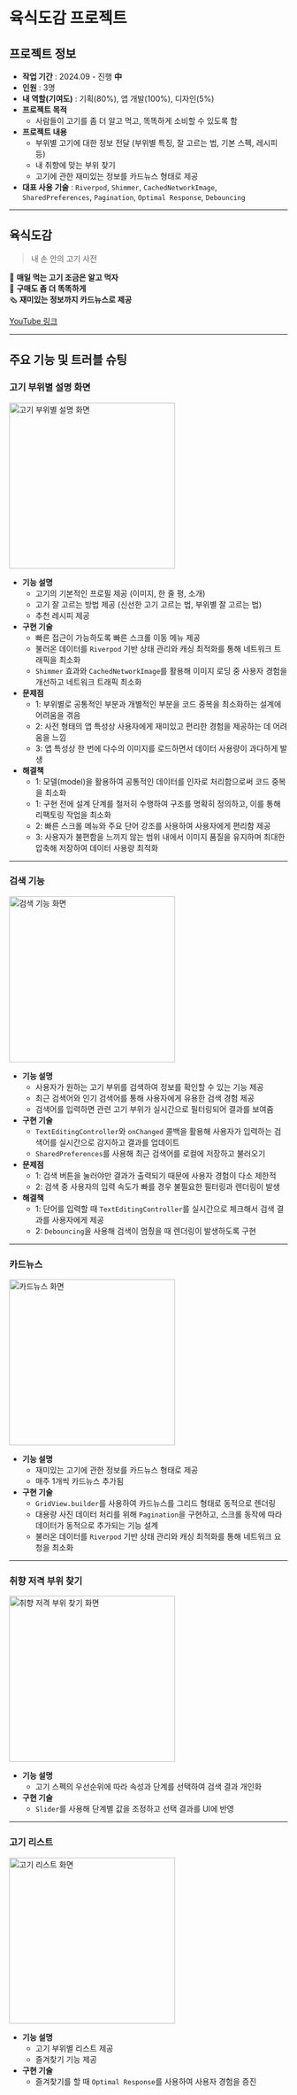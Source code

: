 # 육식도감 프로젝트

## 프로젝트 정보

- **작업 기간** : 2024.09 - 진행 **中**
- **인원** : 3명
- **내 역할(기여도)** : 기획(80%), 앱 개발(100%), 디자인(5%)
- **프로젝트 목적**
  - 사람들이 고기를 좀 더 알고 먹고, 똑똑하게 소비할 수 있도록 함
- **프로젝트 내용**
  - 부위별 고기에 대한 정보 전달 (부위별 특징, 잘 고르는 법, 기본 스펙, 레시피 등)
  - 내 취향에 맞는 부위 찾기
  - 고기에 관한 재미있는 정보를 카드뉴스 형태로 제공
- **대표 사용 기술** : `Riverpod`, `Shimmer`, `CachedNetworkImage`, `SharedPreferences`, `Pagination`, `Optimal Response`, `Debouncing`

---

## 육식도감

> 내 손 안의 고기 사전  

🥩 **매일 먹는 고기 조금은 알고 먹자**  
🛒 **구매도 좀 더 똑똑하게**  
🗞️ **재미있는 정보까지 카드뉴스로 제공**  

[YouTube 링크](https://www.youtube.com/shorts/XmoS10DLQao)

---

## 주요 기능 및 트러블 슈팅

### 고기 부위별 설명 화면

<img src="https://firebasestorage.googleapis.com/v0/b/meat-dictionary.appspot.com/o/git-image%2Fmeat-dictionary%2F1.png?alt=media&token=9f1a7976-8727-42a6-be53-1331633531e8" alt="고기 부위별 설명 화면" width="300"/>

- **기능 설명**
  - 고기의 기본적인 프로필 제공 (이미지, 한 줄 평, 소개)
  - 고기 잘 고르는 방법 제공 (신선한 고기 고르는 법, 부위별 잘 고르는 법)
  - 추천 레시피 제공
- **구현 기술**
  - 빠른 접근이 가능하도록 빠른 스크롤 이동 메뉴 제공
  - 불러온 데이터를 `Riverpod` 기반 상태 관리와 캐싱 최적화를 통해 네트워크 트래픽을 최소화
  - `Shimmer` 효과와 `CachedNetworkImage`를 활용해 이미지 로딩 중 사용자 경험을 개선하고 네트워크 트래픽 최소화
- **문제점**
  - 1: 부위별로 공통적인 부분과 개별적인 부분을 코드 중복을 최소화하는 설계에 어려움을 겪음  
  - 2: 사전 형태의 앱 특성상 사용자에게 재미있고 편리한 경험을 제공하는 데 어려움을 느낌  
  - 3: 앱 특성상 한 번에 다수의 이미지를 로드하면서 데이터 사용량이 과다하게 발생
- **해결책**
  - 1: 모델(model)을 활용하여 공통적인 데이터를 인자로 처리함으로써 코드 중복을 최소화  
  - 1: 구현 전에 설계 단계를 철저히 수행하여 구조를 명확히 정의하고, 이를 통해 리팩토링 작업을 최소화  
  - 2: 빠른 스크롤 메뉴와 주요 단어 강조를 사용하여 사용자에게 편리함 제공  
  - 3: 사용자가 불편함을 느끼지 않는 범위 내에서 이미지 품질을 유지하며 최대한 압축해 저장하여 데이터 사용량 최적화  

---

### 검색 기능

<img src="https://firebasestorage.googleapis.com/v0/b/meat-dictionary.appspot.com/o/git-image%2Fmeat-dictionary%2F2.png?alt=media&token=ca3566aa-0238-4d60-93ec-09f80897424d" alt="검색 기능 화면" width="300"/>

- **기능 설명**
  - 사용자가 원하는 고기 부위를 검색하여 정보를 확인할 수 있는 기능 제공
  - 최근 검색어와 인기 검색어를 통해 사용자에게 유용한 검색 경험 제공
  - 검색어를 입력하면 관련 고기 부위가 실시간으로 필터링되어 결과를 보여줌
- **구현 기술**
  - `TextEditingController`와 `onChanged` 콜백을 활용해 사용자가 입력하는 검색어를 실시간으로 감지하고 결과를 업데이트
  - `SharedPreferences`를 사용해 최근 검색어를 로컬에 저장하고 불러오기
- **문제점**
  - 1: 검색 버튼을 눌러야만 결과가 출력되기 때문에 사용자 경험이 다소 제한적  
  - 2: 검색 중 사용자의 입력 속도가 빠를 경우 불필요한 필터링과 렌더링이 발생
- **해결책**
  - 1: 단어를 입력할 때 `TextEditingController`를 실시간으로 체크해서 검색 결과를 사용자에게 제공  
  - 2: `Debouncing`을 사용해 검색이 멈췄을 때 렌더링이 발생하도록 구현  

---

### 카드뉴스

<img src="https://firebasestorage.googleapis.com/v0/b/meat-dictionary.appspot.com/o/git-image%2Fmeat-dictionary%2F3.png?alt=media&token=6949764e-97a1-4b38-ab1c-c906cf942933" alt="카드뉴스 화면" width="300"/>

- **기능 설명**
  - 재미있는 고기에 관한 정보를 카드뉴스 형태로 제공
  - 매주 1개씩 카드뉴스 추가됨
- **구현 기술**
  - `GridView.builder`를 사용하여 카드뉴스를 그리드 형태로 동적으로 렌더링
  - 대용량 사진 데이터 처리를 위해 `Pagination`을 구현하고, 스크롤 동작에 따라 데이터가 동적으로 추가되는 기능 설계
  - 불러온 데이터를 `Riverpod` 기반 상태 관리와 캐싱 최적화를 통해 네트워크 요청을 최소화  

---

### 취향 저격 부위 찾기

<img src="https://firebasestorage.googleapis.com/v0/b/meat-dictionary.appspot.com/o/git-image%2Fmeat-dictionary%2F4.png?alt=media&token=69fc9a60-9a9c-4300-813e-b0f74fdd2b08" alt="취향 저격 부위 찾기 화면" width="300"/>

- **기능 설명**
  - 고기 스펙의 우선순위에 따라 속성과 단계를 선택하여 검색 결과 개인화
- **구현 기술**
  - `Slider`를 사용해 단계별 값을 조정하고 선택 결과를 UI에 반영  

---

### 고기 리스트

<img src="https://firebasestorage.googleapis.com/v0/b/meat-dictionary.appspot.com/o/git-image%2Fmeat-dictionary%2F5.png?alt=media&token=c9e010f4-178f-4b5c-a098-b9e11a7ab889" alt="고기 리스트 화면" width="300"/>

- **기능 설명**
  - 고기 부위별 리스트 제공
  - 즐겨찾기 기능 제공
- **구현 기술**
  - 즐겨찾기를 할 때 `Optimal Response`를 사용하여 사용자 경험을 증진

